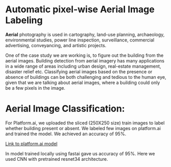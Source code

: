 # Automatic pixel-wise Aerial Image Labeling

**Aerial** photography is used in cartography, land-use planning, archaeology, environmental studies, power line inspection, surveillance, commercial advertising, conveyancing, and artistic projects.

One of the case study we are working is, to figure out the building from the aerial images. Building detection from aerial imagery has many applications in a wide range of areas including urban design, real-estate management, disaster relief etc. Classifying aerial images based on the presence or absence of buildings can be both challenging and tedious to the human eye, given that we are talking about aerial images, where a building could only be a few pixels in the image.

# Aerial Image Classification:

For Platform.ai, we uploaded the sliced (250X250 size) train images to label whether building present or absent. 
We labeled few images on platform.ai and trained the model. We achieved an accuracy of 95%. 

[Link to platform.ai model](https://platform.ai/app/imageTraining/projects/ahJzfnBsYXRmb3JtLWFpLXByb2RyUwsSBFVzZXIiHHE3blJTUGlGQmlTbmZvb200SU05QW9jekNlZzEMCxIHUHJvamVjdCIgYTg2NjNjMzNiNTRiNGZhMzhlNTJjYzNkN2EyMGQ0MDMM)

In model trained locally using fastai gave us accuracy of 95%. Here we used CNN with pretrained resnet34 architecture.
